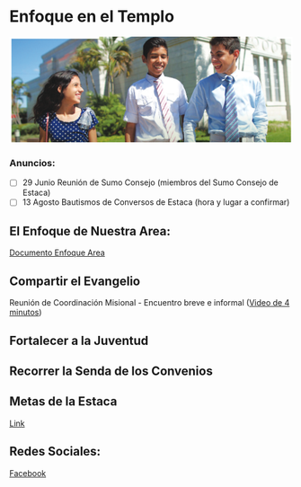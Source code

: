 # Enfoque en el Templo
![picture alt](https://github.com/estacalitoral/Enfoque-en-el-Templo/blob/main/EnfoqueArea_small.png)

### Anuncios:
- [ ] 29 Junio Reunión de Sumo Consejo (miembros del Sumo Consejo de Estaca)
- [ ] 13 Agosto Bautismos de Conversos de Estaca (hora y lugar a confirmar)

## El Enfoque de Nuestra Area:

[Documento Enfoque Area](https://github.com/estacalitoral/Enfoque-en-el-Templo/blob/main/Enfoque2021-SPA.pdf)

## Compartir el Evangelio

Reunión de Coordinación Misional - Encuentro breve e informal ([Video de 4 minutos](https://www.youtube.com/watch?v=AlNu0I7G5VE))

## Fortalecer a la Juventud


## Recorrer la Senda de los Convenios


## Metas de la Estaca
[Link](https://docs.google.com/spreadsheets/d/1LyAFD3HgJcY0_fgcCQMdHjkzTatWoyyTI1BBsQiI3wE/edit?usp=sharing)

## Redes Sociales:

[Facebook](https://m.facebook.com/JesucristoenLitoral)
